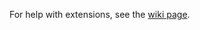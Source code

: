 For help with extensions, see the [wiki page](https://github.com/sunbeam-labs/sunbeam/wiki/Sunbeam-extensions).
